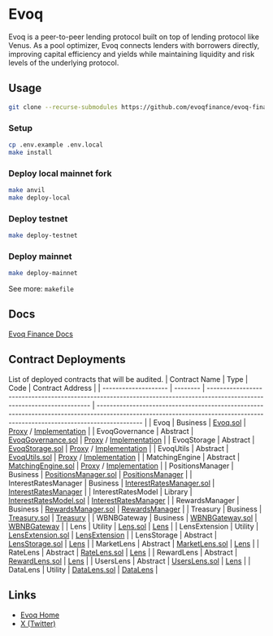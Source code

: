 # Evoq

Evoq is a peer-to-peer lending protocol built on top of lending protocol like Venus. As a pool optimizer, Evoq connects lenders with borrowers directly, improving capital efficiency and yields while maintaining liquidity and risk levels of the underlying protocol.

## Usage

```sh
git clone --recurse-submodules https://github.com/evoqfinance/evoq-finance-contracts
```

### Setup

```sh
cp .env.example .env.local
make install
```

### Deploy local mainnet fork

```sh
make anvil
make deploy-local
```

### Deploy testnet

```sh
make deploy-testnet
```

### Deploy mainnet

```sh
make deploy-mainnet
```

See more: `makefile`

## Docs

[Evoq Finance Docs](https://docs.evoq.finance/)

## Contract Deployments

List of deployed contracts that will be audited.
| Contract Name | Type | Code | Contract Address |
| -------------------- | -------- | ------------------------------------------------------------------------------------------------------------------------ | -------------------------------------------------------------------------------------------------------------------------------------------------------------------------- |
| Evoq | Business | [Evoq.sol](https://github.com/evoqfinance/evoq-finance-contracts/blob/main/src/Evoq.sol) | [Proxy](https://bscscan.com/address/0x86BFB23777b1caD8438709970F8f54b136b49530) / [Implementation](https://bscscan.com/address/0xAd69B8c66CA67f35AAfFbC9D68e2f370FA936758) |
| EvoqGovernance | Abstract | [EvoqGovernance.sol](https://github.com/evoqfinance/evoq-finance-contracts/blob/main/src/EvoqGovernance.sol) | [Proxy](https://bscscan.com/address/0x86BFB23777b1caD8438709970F8f54b136b49530) / [Implementation](https://bscscan.com/address/0xAd69B8c66CA67f35AAfFbC9D68e2f370FA936758) |
| EvoqStorage | Abstract | [EvoqStorage.sol](https://github.com/evoqfinance/evoq-finance-contracts/blob/main/src/EvoqStorage.sol) | [Proxy](https://bscscan.com/address/0x86BFB23777b1caD8438709970F8f54b136b49530) / [Implementation](https://bscscan.com/address/0xAd69B8c66CA67f35AAfFbC9D68e2f370FA936758) |
| EvoqUtils | Abstract | [EvoqUtils.sol](https://github.com/evoqfinance/evoq-finance-contracts/blob/main/src/EvoqUtils.sol) | [Proxy](https://bscscan.com/address/0x86BFB23777b1caD8438709970F8f54b136b49530) / [Implementation](https://bscscan.com/address/0xAd69B8c66CA67f35AAfFbC9D68e2f370FA936758) |
| MatchingEngine | Abstract | [MatchingEngine.sol](https://github.com/evoqfinance/evoq-finance-contracts/blob/main/src/MatchingEngine.sol) | [Proxy](https://bscscan.com/address/0x86BFB23777b1caD8438709970F8f54b136b49530) / [Implementation](https://bscscan.com/address/0xAd69B8c66CA67f35AAfFbC9D68e2f370FA936758) |
| PositionsManager | Business | [PositionsManager.sol](https://github.com/evoqfinance/evoq-finance-contracts/blob/main/src/PositionsManager.sol) | [PositionsManager](https://bscscan.com/address/0x3f150EeD3a515587db03C667abD9A22E46EE7aBA) |
| InterestRatesManager | Business | [InterestRatesManager.sol](https://github.com/evoqfinance/evoq-finance-contracts/blob/main/src/InterestRatesManager.sol) | [InterestRatesManager](https://bscscan.com/address/0x520f3Bf2b17EF520702cAb7c2b16caFfF7544D68) |
| InterestRatesModel | Library | [InterestRatesModel.sol](https://github.com/evoqfinance/evoq-finance-contracts/blob/main/src/libraries/InterestRatesModel.sol) | [InterestRatesManager](https://bscscan.com/address/0x520f3Bf2b17EF520702cAb7c2b16caFfF7544D68) |
| RewardsManager | Business | [RewardsManager.sol](https://github.com/evoqfinance/evoq-finance-contracts/blob/main/src/RewardsManager.sol) | [RewardsManager](https://bscscan.com/address/0x57812cB161446D39b95d096Da437D58204f12ce0) |
| Treasury | Business | [Treasury.sol](https://github.com/evoqfinance/evoq-finance-contracts/blob/main/src/Treasury.sol) | [Treasury](https://bscscan.com/address/0x9CFe75c7871cFB921Fd53e62e3CD4f8d09eeAbA7) |
| WBNBGateway | Business | [WBNBGateway.sol](https://github.com/evoqfinance/evoq-finance-contracts/blob/main/src/extensions/WBNBGateway.sol) | [WBNBGateway](https://bscscan.com/address/0xA344db2c03491E902A3Cd38c8386e40687cCf724) |
| Lens | Utility | [Lens.sol](https://github.com/evoqfinance/evoq-finance-contracts/blob/main/src/lens/Lens.sol) | [Lens](https://bscscan.com/address/0xe0416C0E56D680e781cf87f6c9a959C7F07E0127) |
| LensExtension | Utility | [LensExtension.sol](https://github.com/evoqfinance/evoq-finance-contracts/blob/main/src/lens/LensExtension.sol) | [LensExtension](https://bscscan.com/address/0x2B9027632D322B35eF3AE6D7288B9163a7E86f30) |
| LensStorage | Abstract | [LensStorage.sol](https://github.com/evoqfinance/evoq-finance-contracts/blob/main/src/lens/LensStorage.sol) | [Lens](https://bscscan.com/address/0xe0416C0E56D680e781cf87f6c9a959C7F07E0127) |
| MarketLens | Abstract | [MarketLens.sol](https://github.com/evoqfinance/evoq-finance-contracts/blob/main/src/lens/MarketLens.sol) | [Lens](https://bscscan.com/address/0xe0416C0E56D680e781cf87f6c9a959C7F07E0127) |
| RateLens | Abstract | [RateLens.sol](https://github.com/evoqfinance/evoq-finance-contracts/blob/main/src/lens/RateLens.sol) | [Lens](https://bscscan.com/address/0xe0416C0E56D680e781cf87f6c9a959C7F07E0127) |
| RewardLens | Abstract | [RewardLens.sol](https://github.com/evoqfinance/evoq-finance-contracts/blob/main/src/lens/RewardLens.sol) | [Lens](https://bscscan.com/address/0xe0416C0E56D680e781cf87f6c9a959C7F07E0127) |
| UsersLens | Abstract | [UsersLens.sol](https://github.com/evoqfinance/evoq-finance-contracts/blob/main/src/lens/UsersLens.sol) | [Lens](https://bscscan.com/address/0xe0416C0E56D680e781cf87f6c9a959C7F07E0127) |
| DataLens | Utility | [DataLens.sol](https://github.com/evoqfinance/evoq-finance-contracts/blob/main/src/lens/DataLens.sol) | [DataLens](https://bscscan.com/address/0xda859d83b66982565ff17030d0697eca9f881b5c) |

## Links

- [Evoq Home](https://evoq.finance)
- [X (Twitter)](https://x.com/Evoq_Finance)
